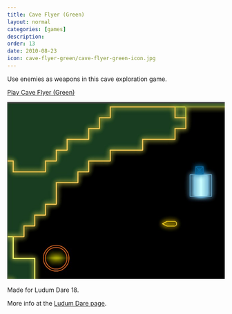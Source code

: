 ```yaml
---
title: Cave Flyer (Green)
layout: normal
categories: [games]
description: 
order: 13
date: 2010-08-23
icon: cave-flyer-green/cave-flyer-green-icon.jpg
---
```


Use enemies as weapons in this cave exploration game.

[Play Cave Flyer (Green)](play/)

![screenshot](cave-flyer-green.jpg)

Made for Ludum Dare 18.

More info at the [Ludum Dare page](http://ludumdare.com/compo/ludum-dare-18/comment-page-1/?action=preview&uid=1113).

